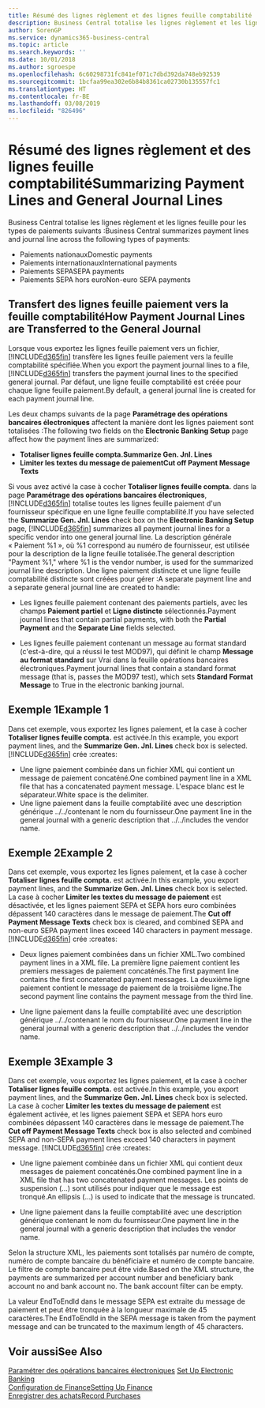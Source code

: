 ```yaml
---
title: Résumé des lignes règlement et des lignes feuille comptabilité
description: Business Central totalise les lignes règlement et les lignes feuille.
author: SorenGP
ms.service: dynamics365-business-central
ms.topic: article
ms.search.keywords: ''
ms.date: 10/01/2018
ms.author: sgroespe
ms.openlocfilehash: 6c60298731fc841ef071c7dbd392da748eb92539
ms.sourcegitcommit: 1bcfaa99ea302e6b84b8361ca02730b135557fc1
ms.translationtype: HT
ms.contentlocale: fr-BE
ms.lasthandoff: 03/08/2019
ms.locfileid: "826496"
---
```

# <a name="summarizing-payment-lines-and-general-journal-lines"></a><span data-ttu-id="6fb51-103">Résumé des lignes règlement et des lignes feuille comptabilité</span><span class="sxs-lookup"><span data-stu-id="6fb51-103">Summarizing Payment Lines and General Journal Lines</span></span>
<span data-ttu-id="6fb51-104">Business Central totalise les lignes règlement et les lignes feuille pour les types de paiements suivants :</span><span class="sxs-lookup"><span data-stu-id="6fb51-104">Business Central summarizes payment lines and journal line across the following types of payments:</span></span>  

- <span data-ttu-id="6fb51-105">Paiements nationaux</span><span class="sxs-lookup"><span data-stu-id="6fb51-105">Domestic payments</span></span>  
- <span data-ttu-id="6fb51-106">Paiements internationaux</span><span class="sxs-lookup"><span data-stu-id="6fb51-106">International payments</span></span>  
- <span data-ttu-id="6fb51-107">Paiements SEPA</span><span class="sxs-lookup"><span data-stu-id="6fb51-107">SEPA payments</span></span>  
- <span data-ttu-id="6fb51-108">Paiements SEPA hors euro</span><span class="sxs-lookup"><span data-stu-id="6fb51-108">Non-euro SEPA payments</span></span>  

## <a name="how-payment-journal-lines-are-transferred-to-the-general-journal"></a><span data-ttu-id="6fb51-109">Transfert des lignes feuille paiement vers la feuille comptabilité</span><span class="sxs-lookup"><span data-stu-id="6fb51-109">How Payment Journal Lines are Transferred to the General Journal</span></span>  
<span data-ttu-id="6fb51-110">Lorsque vous exportez les lignes feuille paiement vers un fichier, [!INCLUDE[d365fin](../../includes/d365fin_md.md)] transfère les lignes feuille paiement vers la feuille comptabilité spécifiée.</span><span class="sxs-lookup"><span data-stu-id="6fb51-110">When you export the payment journal lines to a file, [!INCLUDE[d365fin](../../includes/d365fin_md.md)] transfers the payment journal lines to the specified general journal.</span></span> <span data-ttu-id="6fb51-111">Par défaut, une ligne feuille comptabilité est créée pour chaque ligne feuille paiement.</span><span class="sxs-lookup"><span data-stu-id="6fb51-111">By default, a general journal line is created for each payment journal line.</span></span>  

<span data-ttu-id="6fb51-112">Les deux champs suivants de la page **Paramétrage des opérations bancaires électroniques** affectent la manière dont les lignes paiement sont totalisées :</span><span class="sxs-lookup"><span data-stu-id="6fb51-112">The following two fields on the **Electronic Banking Setup** page affect how the payment lines are summarized:</span></span>  

- <span data-ttu-id="6fb51-113">**Totaliser lignes feuille compta.**</span><span class="sxs-lookup"><span data-stu-id="6fb51-113">**Summarize Gen. Jnl. Lines**</span></span>  
- <span data-ttu-id="6fb51-114">**Limiter les textes du message de paiement**</span><span class="sxs-lookup"><span data-stu-id="6fb51-114">**Cut off Payment Message Texts**</span></span>  

<span data-ttu-id="6fb51-115">Si vous avez activé la case à cocher **Totaliser lignes feuille compta.** dans la page **Paramétrage des opérations bancaires électroniques**, [!INCLUDE[d365fin](../../includes/d365fin_md.md)] totalise toutes les lignes feuille paiement d'un fournisseur spécifique en une ligne feuille comptabilité.</span><span class="sxs-lookup"><span data-stu-id="6fb51-115">If you have selected the **Summarize Gen. Jnl. Lines** check box on the **Electronic Banking Setup** page, [!INCLUDE[d365fin](../../includes/d365fin_md.md)] summarizes all payment journal lines for a specific vendor into one general journal line.</span></span> <span data-ttu-id="6fb51-116">La description générale « Paiement %1 », où %1 correspond au numéro de fournisseur, est utilisée pour la description de la ligne feuille totalisée.</span><span class="sxs-lookup"><span data-stu-id="6fb51-116">The general description "Payment %1," where %1 is the vendor number, is used for the summarized journal line description.</span></span> <span data-ttu-id="6fb51-117">Une ligne paiement distincte et une ligne feuille comptabilité distincte sont créées pour gérer :</span><span class="sxs-lookup"><span data-stu-id="6fb51-117">A separate payment line and a separate general journal line are created to handle:</span></span>  

- <span data-ttu-id="6fb51-118">Les lignes feuille paiement contenant des paiements partiels, avec les champs **Paiement partiel** et **Ligne distincte** sélectionnés.</span><span class="sxs-lookup"><span data-stu-id="6fb51-118">Payment journal lines that contain partial payments, with both the **Partial Payment** and the **Separate Line** fields selected.</span></span>  

- <span data-ttu-id="6fb51-119">Les lignes feuille paiement contenant un message au format standard (c'est-à-dire, qui a réussi le test MOD97), qui définit le champ **Message au format standard** sur Vrai dans la feuille opérations bancaires électroniques.</span><span class="sxs-lookup"><span data-stu-id="6fb51-119">Payment journal lines that contain a standard format message (that is, passes the MOD97 test), which sets **Standard Format Message** to True in the electronic banking journal.</span></span>  

## <a name="example-1"></a><span data-ttu-id="6fb51-120">Exemple 1</span><span class="sxs-lookup"><span data-stu-id="6fb51-120">Example 1</span></span>  
<span data-ttu-id="6fb51-121">Dans cet exemple, vous exportez les lignes paiement, et la case à cocher **Totaliser lignes feuille compta.** est activée.</span><span class="sxs-lookup"><span data-stu-id="6fb51-121">In this example, you export payment lines, and the **Summarize Gen. Jnl. Lines** check box is selected.</span></span> [!INCLUDE[d365fin](../../includes/d365fin_md.md)] <span data-ttu-id="6fb51-122">crée :</span><span class="sxs-lookup"><span data-stu-id="6fb51-122">creates:</span></span>  

- <span data-ttu-id="6fb51-123">Une ligne paiement combinée dans un fichier XML qui contient un message de paiement concaténé.</span><span class="sxs-lookup"><span data-stu-id="6fb51-123">One combined payment line in a XML file that has a concatenated payment message.</span></span> <span data-ttu-id="6fb51-124">L'espace blanc est le séparateur.</span><span class="sxs-lookup"><span data-stu-id="6fb51-124">White space is the delimiter.</span></span>  
- <span data-ttu-id="6fb51-125">Une ligne paiement dans la feuille comptabilité avec une description générique ../../contenant le nom du fournisseur.</span><span class="sxs-lookup"><span data-stu-id="6fb51-125">One payment line in the general journal with a generic description that ../../includes the vendor name.</span></span>  

## <a name="example-2"></a><span data-ttu-id="6fb51-126">Exemple 2</span><span class="sxs-lookup"><span data-stu-id="6fb51-126">Example 2</span></span>  
<span data-ttu-id="6fb51-127">Dans cet exemple, vous exportez les lignes paiement, et la case à cocher **Totaliser lignes feuille compta.** est activée.</span><span class="sxs-lookup"><span data-stu-id="6fb51-127">In this example, you export payment lines, and the **Summarize Gen. Jnl. Lines** check box is selected.</span></span> <span data-ttu-id="6fb51-128">La case à cocher **Limiter les textes du message de paiement** est désactivée, et les lignes paiement SEPA et SEPA hors euro combinées dépassent 140 caractères dans le message de paiement.</span><span class="sxs-lookup"><span data-stu-id="6fb51-128">The **Cut off Payment Message Texts** check box is cleared, and combined SEPA and non-euro SEPA payment lines exceed 140 characters in payment message.</span></span> [!INCLUDE[d365fin](../../includes/d365fin_md.md)] <span data-ttu-id="6fb51-129">crée :</span><span class="sxs-lookup"><span data-stu-id="6fb51-129">creates:</span></span>  

- <span data-ttu-id="6fb51-130">Deux lignes paiement combinées dans un fichier XML.</span><span class="sxs-lookup"><span data-stu-id="6fb51-130">Two combined payment lines in a XML file.</span></span> <span data-ttu-id="6fb51-131">La première ligne paiement contient les premiers messages de paiement concaténés.</span><span class="sxs-lookup"><span data-stu-id="6fb51-131">The first payment line contains the first concatenated payment messages.</span></span> <span data-ttu-id="6fb51-132">La deuxième ligne paiement contient le message de paiement de la troisième ligne.</span><span class="sxs-lookup"><span data-stu-id="6fb51-132">The second payment line contains the payment message from the third line.</span></span>  

- <span data-ttu-id="6fb51-133">Une ligne paiement dans la feuille comptabilité avec une description générique ../../contenant le nom du fournisseur.</span><span class="sxs-lookup"><span data-stu-id="6fb51-133">One payment line in the general journal with a generic description that ../../includes the vendor name.</span></span>  

## <a name="example-3"></a><span data-ttu-id="6fb51-134">Exemple 3</span><span class="sxs-lookup"><span data-stu-id="6fb51-134">Example 3</span></span>  
<span data-ttu-id="6fb51-135">Dans cet exemple, vous exportez les lignes paiement, et la case à cocher **Totaliser lignes feuille compta.** est activée.</span><span class="sxs-lookup"><span data-stu-id="6fb51-135">In this example, you export payment lines, and the **Summarize Gen. Jnl. Lines** check box is selected.</span></span> <span data-ttu-id="6fb51-136">La case à cocher **Limiter les textes du message de paiement** est également activée, et les lignes paiement SEPA et SEPA hors euro combinées dépassent 140 caractères dans le message de paiement.</span><span class="sxs-lookup"><span data-stu-id="6fb51-136">The **Cut off Payment Message Texts** check box is also selected and combined SEPA and non-SEPA payment lines exceed 140 characters in payment message.</span></span> [!INCLUDE[d365fin](../../includes/d365fin_md.md)] <span data-ttu-id="6fb51-137">crée :</span><span class="sxs-lookup"><span data-stu-id="6fb51-137">creates:</span></span>  

- <span data-ttu-id="6fb51-138">Une ligne paiement combinée dans un fichier XML qui contient deux messages de paiement concaténés.</span><span class="sxs-lookup"><span data-stu-id="6fb51-138">One combined payment line in a XML file that has two concatenated payment messages.</span></span> <span data-ttu-id="6fb51-139">Les points de suspension (…) sont utilisés pour indiquer que le message est tronqué.</span><span class="sxs-lookup"><span data-stu-id="6fb51-139">An ellipsis (…) is used to indicate that the message is truncated.</span></span>  

- <span data-ttu-id="6fb51-140">Une ligne paiement dans la feuille comptabilité avec une description générique contenant le nom du fournisseur.</span><span class="sxs-lookup"><span data-stu-id="6fb51-140">One payment line in the general journal with a generic description that includes the vendor name.</span></span>  

<span data-ttu-id="6fb51-141">Selon la structure XML, les paiements sont totalisés par numéro de compte, numéro de compte bancaire du bénéficiaire et numéro de compte bancaire. Le filtre de compte bancaire peut être vide.</span><span class="sxs-lookup"><span data-stu-id="6fb51-141">Based on the XML structure, the payments are summarized per account number and beneficiary bank account no and bank account no. The bank account filter can be empty.</span></span>  

<span data-ttu-id="6fb51-142">La valeur EndToEndId dans le message SEPA est extraite du message de paiement et peut être tronquée à la longueur maximale de 45 caractères.</span><span class="sxs-lookup"><span data-stu-id="6fb51-142">The EndToEndId in the SEPA message is taken from the payment message and can be truncated to the maximum length of 45 characters.</span></span>  

## <a name="see-also"></a><span data-ttu-id="6fb51-143">Voir aussi</span><span class="sxs-lookup"><span data-stu-id="6fb51-143">See Also</span></span>  
 <span data-ttu-id="6fb51-144">[Paramétrer des opérations bancaires électroniques](how-to-set-up-electronic-banking.md) </span><span class="sxs-lookup"><span data-stu-id="6fb51-144">[Set Up Electronic Banking](how-to-set-up-electronic-banking.md) </span></span>  
 [<span data-ttu-id="6fb51-145">Configuration de Finance</span><span class="sxs-lookup"><span data-stu-id="6fb51-145">Setting Up Finance</span></span>](../../finance-setup-finance.md)  
 [<span data-ttu-id="6fb51-146">Enregistrer des achats</span><span class="sxs-lookup"><span data-stu-id="6fb51-146">Record Purchases</span></span>](../../purchasing-how-record-purchases.md)
